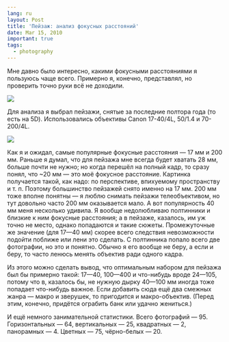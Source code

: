 ```yaml
---
lang: ru
layout: Post
title: 'Пейзаж: анализ фокусных расстояний'
date: Mar 15, 2010
important: true
tags:
  - photography
---
```


Мне давно было интересно, какими фокусными расстояниями я пользуюсь чаще всего. Примерно я, конечно, представлял, но проверить точно руки всё не доходили.

![](http://wow.sapegin.me/173f1j0U1m3U/landscapes.jpg)

<!--more-->

Для анализа я выбрал пейзажи, снятые за последние полтора года (то есть на 5D). Использовались объективы Canon 17-40/4L, 50/1.4 и 70-200/4L.

![](http://wow.sapegin.me/2f182M1m3i3N/Image%202016-04-12%20at%203.46.48%20PM.png)

Как я и ожидал, самые популярные фокусные расстояния — 17 мм и 200 мм. Раньше я думал, что для пейзажа мне всегда будет хватать 28 мм, больше почти не нужно; но когда перешёл на полный кадр, то сразу понял, что ~20 мм — это моё фокусное расстояние. Картинка получается такой, как надо: по перспективе, впихуемому пространству и т. п. Поэтому большинство пейзажей снято именно на 17 мм. 200 мм тоже вполне понятны — я люблю снимать пейзажи телеобъективом, но тут довольно часто 200 мм оказывается мало. А вот популярность 40 мм меня несколько удивила. Я вообще недолюбливаю полтинники и близкие к ним фокусные расстояния; а в пейзаже, казалось, им уж точно не место, однако попадаются и такие сюжеты. Промежуточные же значение (для 17—40 мм) скорее всего следствия невозможности подойти поближе или лени это сделать. С полтинника попало всего две фотографии, но это и понятно. Обычно я его вообще не беру, а если и беру, то часто ленюсь менять объектив ради одного кадра.

Из этого можно сделать вывод, что оптимальным набором для пейзажа был бы примерно такой: 17—40, 100—400 и что-нибудь вроде 24—105, потому что в, казалось бы, не нужную дырку 40—100 мм иногда тоже попадает что-нибудь важное. Если добавить сюда ещё два смежных жанра — макро и зверушек, то пригодится и макро-объектив. (Перед этим, конечно, придётся ограбить банк или удачно жениться.)

И ещё немного занимательной статистики. Всего фотографий — 95. Горизонтальных — 64, вертикальных — 25, квадратных — 2, панорамных — 4. Цветных — 75, чёрно-белых — 20.
